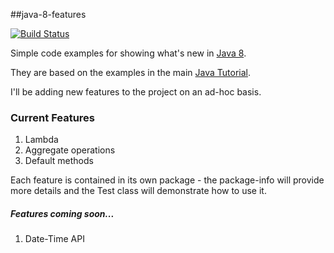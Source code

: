 ##java-8-features

[![Build Status](https://travis-ci.org/gazbert/java-8-features.svg?branch=master)](https://travis-ci.org/gazbert/java-8-features)

Simple code examples for showing what's new in 
[Java 8](http://www.oracle.com/technetwork/java/javase/overview/java8-2100321.html).

They are based on the examples in the main [Java Tutorial](http://docs.oracle.com/javase/tutorial/).

I'll be adding new features to the project on an ad-hoc basis.

### Current Features

1. Lambda
1. Aggregate operations
1. Default methods

Each feature is contained in its own package - the package-info will provide more details and the Test class 
will demonstrate how to use it.

##### Features coming soon...

1. Date-Time API